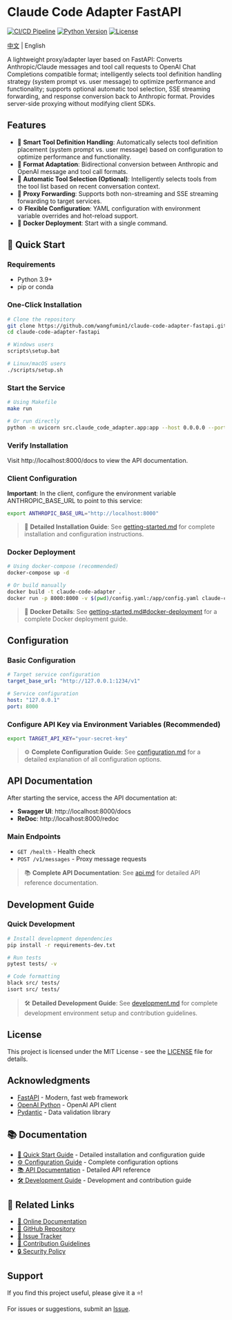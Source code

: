 # Claude Code Adapter FastAPI

[![CI/CD Pipeline](https://github.com/wangfumin1/claude-code-adapter-fastapi/actions/workflows/ci.yml/badge.svg)](https://github.com/wangfumin1/claude-code-adapter-fastapi/actions/workflows/ci.yml)
[![Python Version](https://img.shields.io/badge/python-3.9%2B-blue.svg)](https://www.python.org/downloads/)
[![License](https://img.shields.io/badge/license-MIT-green.svg)](LICENSE)

[中文](/README.md) | English

A lightweight proxy/adapter layer based on FastAPI: Converts Anthropic/Claude messages and tool call requests to OpenAI Chat Completions compatible format; intelligently selects tool definition handling strategy (system prompt vs. user message) to optimize performance and functionality; supports optional automatic tool selection, SSE streaming forwarding, and response conversion back to Anthropic format. Provides server-side proxying without modifying client SDKs.

## Features

- 🔧 **Smart Tool Definition Handling**: Automatically selects tool definition placement (system prompt vs. user message) based on configuration to optimize performance and functionality.
- 🔄 **Format Adaptation**: Bidirectional conversion between Anthropic and OpenAI message and tool call formats.
- 🧠 **Automatic Tool Selection (Optional)**: Intelligently selects tools from the tool list based on recent conversation context.
- 📡 **Proxy Forwarding**: Supports both non-streaming and SSE streaming forwarding to target services.
- ⚙️ **Flexible Configuration**: YAML configuration with environment variable overrides and hot-reload support.
- 🐳 **Docker Deployment**: Start with a single command.

## 🚀 Quick Start

### Requirements

- Python 3.9+
- pip or conda

### One-Click Installation

```bash
# Clone the repository
git clone https://github.com/wangfumin1/claude-code-adapter-fastapi.git
cd claude-code-adapter-fastapi

# Windows users
scripts\setup.bat

# Linux/macOS users
./scripts/setup.sh
```

### Start the Service

```bash
# Using Makefile
make run

# Or run directly
python -m uvicorn src.claude_code_adapter.app:app --host 0.0.0.0 --port 8000
```

### Verify Installation

Visit http://localhost:8000/docs to view the API documentation.

### Client Configuration

**Important**: In the client, configure the environment variable ANTHROPIC_BASE_URL to point to this service:

```bash
export ANTHROPIC_BASE_URL="http://localhost:8000"
```

> 📖 **Detailed Installation Guide**: See [getting-started.md](getting-started.md) for complete installation and configuration instructions.

### Docker Deployment

```bash
# Using docker-compose (recommended)
docker-compose up -d

# Or build manually
docker build -t claude-code-adapter .
docker run -p 8000:8000 -v $(pwd)/config.yaml:/app/config.yaml claude-code-adapter
```

> 🐳 **Docker Details**: See [getting-started.md#docker-deployment](getting-started.md#docker-deployment) for a complete Docker deployment guide.

## Configuration

### Basic Configuration

```yaml
# Target service configuration
target_base_url: "http://127.0.0.1:1234/v1"

# Service configuration
host: "127.0.0.1"
port: 8000
```

### Configure API Key via Environment Variables (Recommended)

```bash
export TARGET_API_KEY="your-secret-key"
```

> ⚙️ **Complete Configuration Guide**: See [configuration.md](configuration.md) for a detailed explanation of all configuration options.

## API Documentation

After starting the service, access the API documentation at:

- **Swagger UI**: http://localhost:8000/docs
- **ReDoc**: http://localhost:8000/redoc

### Main Endpoints

- `GET /health` - Health check
- `POST /v1/messages` - Proxy message requests

> 📚 **Complete API Documentation**: See [api.md](api.md) for detailed API reference documentation.

## Development Guide

### Quick Development

```bash
# Install development dependencies
pip install -r requirements-dev.txt

# Run tests
pytest tests/ -v

# Code formatting
black src/ tests/
isort src/ tests/
```

> 🛠️ **Detailed Development Guide**: See [development.md](development.md) for complete development environment setup and contribution guidelines.

## License

This project is licensed under the MIT License - see the [LICENSE](LICENSE) file for details.

## Acknowledgments

- [FastAPI](https://fastapi.tiangolo.com/) - Modern, fast web framework
- [OpenAI Python](https://github.com/openai/openai-python) - OpenAI API client
- [Pydantic](https://pydantic-docs.helpmanual.io/) - Data validation library

## 📚 Documentation

- [🚀 Quick Start Guide](getting-started.md) - Detailed installation and configuration guide
- [⚙️ Configuration Guide](configuration.md) - Complete configuration options
- [📚 API Documentation](api.md) - Detailed API reference
- [🛠️ Development Guide](development.md) - Development and contribution guide

## 🔗 Related Links

- [📖 Online Documentation](https://wangfumin1.github.io/claude-code-adapter-fastapi)
- [🐙 GitHub Repository](https://github.com/wangfumin1/claude-code-adapter-fastapi)
- [🐛 Issue Tracker](https://github.com/wangfumin1/claude-code-adapter-fastapi/issues)
- [🤝 Contribution Guidelines](CONTRIBUTING.md)
- [🔒 Security Policy](SECURITY.md)

## Support

If you find this project useful, please give it a ⭐️!

For issues or suggestions, submit an [Issue](https://github.com/wangfumin1/claude-code-adapter-fastapi/issues).
